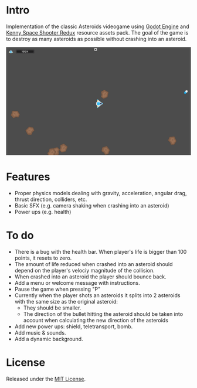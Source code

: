 # Intro
Implementation of the classic Asteroids videogame using [Godot Engine](https://godotengine.org/) and [Kenny Space Shooter Redux](https://kenney.nl/assets/space-shooter-redux) resource assets pack. The goal of the game is to destroy as many asteroids as possible without crashing into an asteroid.

![Game](screenshots/main_game.png)

# Features
* Proper physics models dealing with gravity, acceleration, angular drag, thrust direction, colliders, etc. 
* Basic SFX (e.g. camera shaking when crashing into an asteroid)
* Power ups (e.g. health)
# To do
* There is a bug with the health bar. When player's life is bigger than 100 points, it resets to zero.
* The amount of life reduced when crashed into an asteroid should depend on the player's velociy magnitude of the collision.
* When crashed into an asteroid the player should bounce back.
* Add a menu or welcome message with instructions.
* Pause the game when pressing "P"
* Currently when the player shots an asteroids it splits into 2 asteroids with the same size as the original asteroid:
  * They should be smaller.
  * The direction of the bullet hitting the asteroid should be taken into account when calculating the new direction of the asteroids
* Add new power ups: shield, teletransport, bomb.
* Add music & sounds.
* Add a dynamic background.

# License
Released under the [MIT License](http://www.opensource.org/licenses/mit-license.php).